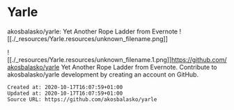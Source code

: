 # Yarle

akosbalasko/yarle: Yet Another Rope Ladder from Evernote
![[./_resources/Yarle.resources/unknown_filename.png]]

![[./_resources/Yarle.resources/unknown_filename.1.png]]<https://github.com/akosbalasko/yarle>
Yet Another Rope Ladder from Evernote. Contribute to akosbalasko/yarle development by creating an account on GitHub.

    Created at: 2020-10-17T16:07:59+01:00
    Updated at: 2020-10-17T16:07:59+01:00
    Source URL: https://github.com/akosbalasko/yarle

